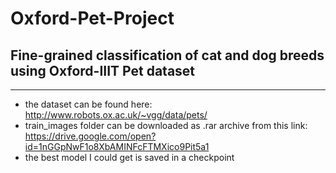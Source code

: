 # Oxford-Pet-Project
## Fine-grained classification of cat and dog breeds using Oxford-IIIT Pet dataset

---
- the dataset can be found here: http://www.robots.ox.ac.uk/~vgg/data/pets/
- train_images folder can be downloaded as .rar archive from this link: https://drive.google.com/open?id=1nGGpNwF1o8XbAMINFcFTMXico9Pit5a1
- the best model I could get is saved in a checkpoint
